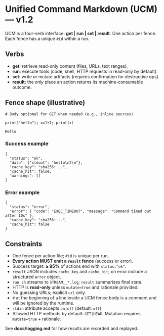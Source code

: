 # Unified Command Markdown (UCM) — v1.2

UCM is a four-verb interface: **get | run | set | result**. One action per fence. Each fence has a unique `#id` within a run.

## Verbs
- **get**: retrieve read-only content (files, URLs, text ranges).
- **run**: execute tools (code, shell, HTTP requests in read-only by default).
- **set**: write or mutate artifacts (requires confirmation for destructive ops).
- **result**: the *only* place an action returns its machine-consumable outcome.

## Fence shape (illustrative)
```ucm get#g1 path="./README.md" range="1..50"
# Body optional for GET when needed (e.g., inline sources)
```

```ucm run#r1 lang="python" timeout="10s"
print("hello"); x=1+1; print(x)
```

```ucm set#s1 path="./out.txt" mode="write"
Hello
```

### Success example

```ucm result#r1 for="r1"
{
  "status": "ok",
  "data": {"stdout": "hello\n2\n"},
  "cache_key": "sha256:...",
  "cache_hit": false,
  "warnings": []
}
```

### Error example

```ucm result#r1 for="r1"
{
  "status": "error",
  "error": { "code": "EXEC_TIMEOUT", "message": "Command timed out after 10s" },
  "cache_key": "sha256:...",
  "cache_hit": false
}
```

## Constraints
- One fence per action file; `#id` is unique per run.
- **Every action MUST emit a `result` fence** (success or error).
- Success target: **≥ 95%** of actions end with `status:"ok"`.
- `result` JSON includes `cache_key` and `cache_hit`; on error include a structured `error` object.
- `run sh` streams to `STREAM__*.log`; `result` summarizes final state.
- HTTP is **read-only** unless `mutate=true` and rationale provided.
- No guessing URLs; explicit `url` only.
- `#` at the beginning of a line inside a UCM fence body is a comment and will be ignored by the runtime.
- `stdin` attribute accepts `on|off` (default: `off`).
- Allowed HTTP methods by default: `GET|HEAD`. Mutation requires `mutate=true` + rationale.

See **docs/logging.md** for how results are recorded and replayed.
